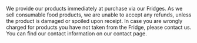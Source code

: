 We provide our products immediately at purchase via our Fridges. As we sell consumable food products, we are unable to accept any refunds, unless the product is damaged or spoiled upon receipt. In case you are wrongly charged for products you have not taken from the Fridge, please contact us. You can find our contact information on our contact page.
